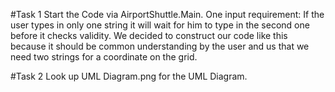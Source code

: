 #Task 1
Start the Code via AirportShuttle.Main. 
One input requirement: If the user types in only one string it will wait for him to type in the second one before it checks validity.
We decided to construct our code like this because it should be common understanding by the user and us that we need two strings for a coordinate on the grid.

#Task 2
Look up UML Diagram.png for the UML Diagram.
